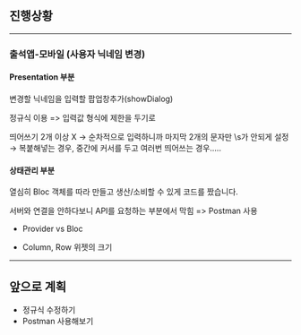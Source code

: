 ## 진행상황
---
### 출석앱-모바일 (사용자 닉네임 변경)
#### Presentation 부분
변경할 닉네임을 입력할 팝업창추가(showDialog)

정규식 이용 => 입력값 형식에 제한을 두기로

띄어쓰기 2개 이상 X → 순차적으로 입력하니까 마지막 2개의 문자만 \s가 안되게 설정   
→ 복붙해넣는 경우, 중간에 커서를 두고 여러번 띄어쓰는 경우…..

#### 상태관리 부분
열심히 Bloc 객체를 따라 만들고 생산/소비할 수 있게 코드를 짰습니다.

서버와 연결을 안하다보니 API를 요청하는 부분에서 막힘 => Postman 사용

+ Provider vs Bloc

+ Column, Row 위젯의 크기

---
## 앞으로 계획
- 정규식 수정하기
- Postman 사용해보기
